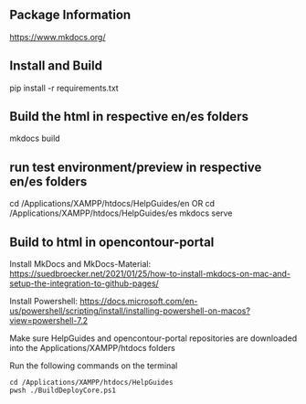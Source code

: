 ## Package Information

https://www.mkdocs.org/

## Install and Build
pip install -r requirements.txt

## Build the html in respective en/es folders
mkdocs build

## run test environment/preview in respective en/es folders
cd /Applications/XAMPP/htdocs/HelpGuides/en OR cd /Applications/XAMPP/htdocs/HelpGuides/es
mkdocs serve

## Build to html in opencontour-portal
Install MkDocs and MkDocs-Material:
https://suedbroecker.net/2021/01/25/how-to-install-mkdocs-on-mac-and-setup-the-integration-to-github-pages/

Install Powershell:
https://docs.microsoft.com/en-us/powershell/scripting/install/installing-powershell-on-macos?view=powershell-7.2

Make sure HelpGuides and opencontour-portal repositories are downloaded into the Applications/XAMPP/htdocs folders

Run the following commands on the terminal
```
cd /Applications/XAMPP/htdocs/HelpGuides
pwsh ./BuildDeployCore.ps1
```
